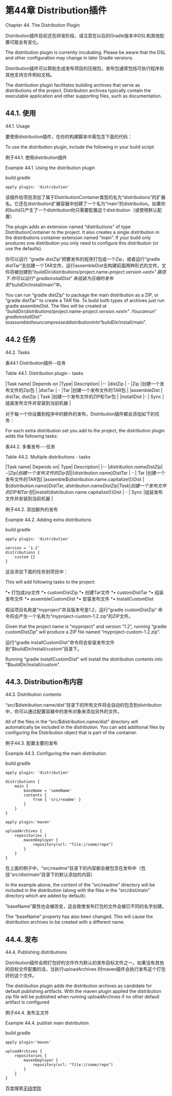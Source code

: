 # **第44章  Distribution插件**

Chapter 44. The Distribution Plugin

Distribution插件目前还在研发阶段，请注意在以后的Gradle版本中DSL和其他配置可能会有变化。

The distribution plugin is currently incubating. Please be aware that the DSL and other configuration may change in later Gradle versions.

Distribution插件可以帮助生成发布项目的压缩包，发布包通常包括可执行程序和其他支持文件例如文档。

The distribution plugin facilitates building archives that serve as distributions of the project. Distribution archives typically contain the executable application and other supporting files, such as documentation. 

## **44.1. 使用**

44.1. Usage

要使用distribution插件，在你的构建脚本中需包含下面的代码：

To use the distribution plugin, include the following in your build script:

例子44.1. 使用distribution插件

Example 44.1. Using the distribution plugin

build.gradle
```
apply plugin: 'distribution'
```


该插件给项目添加了属于DistributionContainer类型的名为“distributions”的扩展名。它还在distribution扩展容器中创建了一个名为“main”的distribution。如果你的build只产生了一个distribution你只需要配置这个distribution（或使用默认配置）

The plugin adds an extension named “distributions” of type DistributionContainer to the project. It also creates a single distribution in the distributions container extension named “main”. If your build only produces one distribution you only need to configure this distribution (or use the defaults). 


你可以运行 “gradle distZip”把要发布的程序打包成一个Zip，或者运行“gradle distTar”去创建一个TAR文件，运行assembleDist去构建前面两种形式的文件，文件将被创建到“$buildDir/distributions/$project.name-$project.version.«ext»”路径下.你可以运行“gradle installDist” 来组装为压缩的发布到“$buildDir/install/main”中。

You can run “gradle distZip” to package the main distribution as a ZIP, or “gradle distTar” to create a TAR file. To build both types of archives just run gradle assembleDist. The files will be created at “$buildDir/distributions/$project.name-$project.version.«ext»”.You can run “gradle installDist” to assemble the uncompressed distribution into “$buildDir/install/main”. 

## **44.2 任务**

44.2. Tasks

表44.1  Distribution插件--任务

Table 44.1. Distribution plugin - tasks

|Task name|	Depends on	|Type|	Description|
|--
|distZip |	- 	|Zip |创建一个发布文件的Zip包 |
|distTar |	- 	|Tar |创建一个发布文件的TAR包 |
|assembleDist |	distTar, distZip |	Task |创建一个发布文件的ZIP和Tar包 |
|installDist 	|- |	Sync |组装发布文件并安装到当前机器 |

对于每一个你设置到程序中的额外的发布，Distribution插件都会添加如下的任务：

For each extra distribution set you add to the project, the distribution plugin adds the following tasks:

表44.2.   多重发布---任务

Table 44.2. Multiple distributions - tasks

|Task name|	Depends on|	Type|	Description|
|--
|${distribution.name}DistZip 	|-| 	Zip| 创建一个发布文件的Zip包 |
|${distribution.name}DistTar |	- |	Tar |创建一个发布文件的TAR包|
|assemble${distribution.name.capitalize()}Dist |	${distribution.name}DistTar, ${distribution.name}DistZip 	|Task |创建一个发布文件的ZIP和Tar包 |
|install${distribution.name.capitalize()}Dist |	- |	Sync |组装发布文件并安装到当前机器 |

例子44.2. 添加额外的发布

Example 44.2. Adding extra distributions

build.gradle
```
apply plugin: 'distribution'

version = '1.2'
distributions {
    custom {}
}
```

这会添加下面的任务到项目中：

This will add following tasks to the project: 

*•	打包成zip文件
*•	customDistZip
*•	创建Tar文件
*•	customDistTar
*•	组装发布文件
*•	assembleCustomDist
*•	安装发布文件
*•	installCustomDist

假设项目名称是“myproject”并且版本号是1.2，运行“gradle customDistZip” 命令将会产生一个名称为“myproject-custom-1.2.zip”的ZIP文件。

Given that the project name is “myproject” and version “1.2”, running “gradle customDistZip” will produce a ZIP file named “myproject-custom-1.2.zip”. 

运行“gradle installCustomDist”命令将会安装发布文件到“$buildDir/install/custom”目录下。

Running “gradle installCustomDist” will install the distribution contents into “$buildDir/install/custom”. 

## **44.3. Distribution布内容**

44.3. Distribution contents

“src/$distribution.name/dist”目录下的所有文件将会自动的包含到distribution中，你可以通过配置容器中的发布对象来添加另外的文件。

All of the files in the “src/$distribution.name/dist” directory will automatically be included in the distribution. You can add additional files by configuring the Distribution object that is part of the container. 

例子44.3.  配置主要的发布

Example 44.3. Configuring the main distribution

build.gradle
```
apply plugin: 'distribution'

distributions {
    main {
        baseName = 'someName'
        contents {
            from { 'src/readme' }
        }
    }
}

apply plugin:'maven'

uploadArchives {
    repositories {
        mavenDeployer {
            repository(url: "file://some/repo")
        }
    }
}
```

在上面的例子中，“src/readme”目录下的内容都会被包含在发布中（包括“src/dist/main”目录下的默认添加的内容）

In the example above, the content of the “src/readme” directory will be included in the distribution (along with the files in the “src/dist/main” directory which are added by default). 

“baseName”属性也会被改变，这会致使发布打包的文件会被已不同的名字创建。

The “baseName” property has also been changed. This will cause the distribution archives to be created with a different name. 

## **44.4. 发布**

44.4. Publishing distributions

Distribution插件会把打包好的文件作为默认的发布目标文件之一。如果没有其他的目标文件配置的话，当执行uploadArchives 时maven插件会执行发布这个打包好的这个文件。

The distribution plugin adds the distribution archives as candidate for default publishing artifacts. With the maven plugin applied the distribution zip file will be published when running uploadArchives if no other default artifact is configured 

例子44.4.    发布主文件

Example 44.4. publish main distribution

build.gradle
```
apply plugin:'maven'

uploadArchives {
    repositories {
        mavenDeployer {
            repository(url: "file://some/repo")
        }
    }
}
```
百度搜索[无线学院](http://wirelesscollege.cn)

